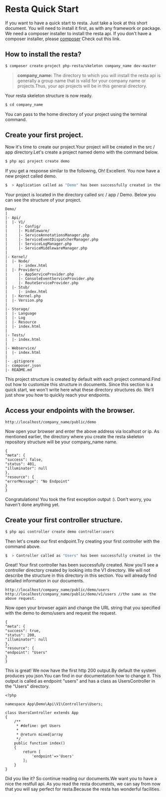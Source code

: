 # Resta Quick Start

If you want to have a quick start to resta.
Just take a look at this short document.
You will need to install it first, as with any framework or package.
We need a composer installer to install the resta api.
If you don't have a composer installer, please [composer](https://getcomposer.org/download)
Check out this link.

## How to install the resta?

```bash
$ composer create-project php-resta/skeleton company_name dev-master
```
> **company_name:** The directory to which you will install the resta api is generally a group name that is valid for your company name or projects.Thus, your api projects will be in this general directory.

Your resta skeleton structure is now ready.

```bash
$ cd company_name
```
You can pass to the home directory of your project using the terminal command.

## Create your first project.

Now it's time to create our project.Your project will be created in the src / app directory.Let's create a project named demo with the command below.

```bash
$ php api project create demo
```

If you get a response similar to the following, Oh! Excellent. You now have a new project called demo.

```bash
$  > Application called as "Demo" has been successfully created in the /path/company_name/src/app/Demo/
```

Your project is located in the directory called src / app / Demo. Below you can see the structure of your project.

```code
Demo/
|
|- Api/
|  |- V1/
|     |- Config/
|     |- Middleware/
|     |- ServiceAnnotationsManager.php
|     |- ServiceEventDispatcherManager.php
|     |- ServiceLogManager.php
|     |- ServiceMiddlewareManager.php  
|
|- Kernel/
|  |- Node/
|     |- index.html
|  |- Providers/
|     |- AppServiceProvider.php
|     |- ConsoleEventServiceProvider.php
|     |- RouteServiceProvider.php
|  |- Stub/
|     |- index.html
|  |- Kernel.php
|  |- Version.php
|
|- Storage/
|  |- Language
|  |- Log
|  |- Resource
|  |- index.html
|
|- Tests/
|  |- index.html
|
|- Webservice/
|  |- index.html
|
|- .gitignore
|- composer.json
|- README.md

```

This project structure is created by default with each project command.Find out how to customize this structure in documents.
Since this section is a quick start, we won't write here what these directory structures do.
We'll just show you how to quickly reach your endpoints.

## Access your endpoints with the browser.

```code
http://localhost/company_name/public/demo
```

Now open your browser and enter the above address via localhost or ip.
As mentioned earlier, the directory where you create the resta skeleton repository structure will be your company_name name.


```code
{
"meta": {
"success": false,
"status": 401,
"illuminator": null
},
"resource": {
"errorMessage": "No Endpoint"
}
}
```

Congratulations! You took the first exception output :). Don't worry, you haven't done anything yet.

## Create your first controller structure.

```bash
$ php api controller create demo controller:users
```
Then let's create our first endpoint.Try creating your first controller with the command above.

```bash
$  > Controller called as "Users" has been successfully created in the /path/company_name/src/app/Demo/Api/V1/Controllers

```

Great! Your first controller has been successfully created. Now you'll see a controller directory created by looking into the V1 directory.
We will not describe the structure in this directory in this section. You will already find detailed information in our documents.


```code
http://localhost/company_name/public/demo/users
http://localhost/company_name/public/demo/v1/users //the same as the above request.

```

Now open your browser again and change the URL string that you specified with the demo to demo/users and request the request.

```code
{
"meta": {
"success": true,
"status": 200,
"illuminator": null
},
"resource": {
"endpoint": "Users"
}
}
```

This is great! We now have the first http 200 output.By default the system produces you json.You can find in our documentation how to change it.
This output is called as endpoint "users" and has a class as UsersController in the "Users" directory.


```code
<?php

namespace App\Demo\Api\V1\Controllers\Users;

class UsersController extends App
{
    /**
     * #define: get Users
     *
     * @return mixed|array
     */
    public function index()
    {
        return [
            'endpoint'=>'Users'
        ];
    }
}
```

Did you like it? So continue reading our documents.We want you to have a nice the restfull api.
As you read the resta documents, we can say from now that you will say perfect for resta.Because the resta has wonderful facilities.



